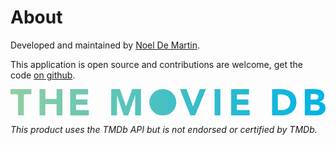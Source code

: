 # About

Developed and maintained by [Noel De Martin](https://noeldemartin.com).

This application is open source and contributions are welcome, get the code [on github](https://github.com/noeldemartin/media-kraken).

<a href="https://www.themoviedb.org" target="_blank" class="my-2 self-start">
    <svg class="h-5 w-auto" xmlns="http://www.w3.org/2000/svg" viewBox="0 0 423.04 35.4"><defs><linearGradient id="a" y1="17.7" x2="423.04" y2="17.7" gradientUnits="userSpaceOnUse"><stop offset="0" stop-color="#90cea1"/><stop offset=".56" stop-color="#3cbec9"/><stop offset="1" stop-color="#00b3e5"/></linearGradient></defs><g data-name="Layer 2"><path d="M227.5 0h8.9l8.75 23.2h.1l8.9-23.2h8.35l-14.6 35.4h-6.25zm46.6 0h7.8v35.4h-7.8zm22.2 0h24.05v7.2H304.1v6.6h15.35V21H304.1v7.2h17.15v7.2H296.3zm55 0H363a33.54 33.54 0 018.07 1 18.55 18.55 0 016.68 3 15.1 15.1 0 014.52 5.53A18.5 18.5 0 01384 17.8a16.91 16.91 0 01-1.63 7.58 16.37 16.37 0 01-4.37 5.5 19.52 19.52 0 01-6.35 3.37A24.59 24.59 0 01364 35.4h-12.71zm7.81 28.2h4a21.57 21.57 0 005-.55 10.87 10.87 0 004-1.83 8.69 8.69 0 002.67-3.34 11.92 11.92 0 001-5.08 9.87 9.87 0 00-1-4.52 9 9 0 00-2.62-3.18 11.68 11.68 0 00-3.88-1.88 17.43 17.43 0 00-4.67-.62h-4.6zM395.24 0h13.2a34.42 34.42 0 014.63.32 12.9 12.9 0 014.17 1.3 7.88 7.88 0 013 2.73A8.34 8.34 0 01421.39 9a7.42 7.42 0 01-1.67 5 9.28 9.28 0 01-4.43 2.82v.1a10 10 0 013.18 1 8.38 8.38 0 012.45 1.85 7.79 7.79 0 011.57 2.62 9.16 9.16 0 01.55 3.2 8.52 8.52 0 01-1.2 4.68 9.42 9.42 0 01-3.1 3 13.38 13.38 0 01-4.27 1.65 23.11 23.11 0 01-4.73.5h-14.5zM403 14.15h5.65a8.16 8.16 0 001.78-.2 4.78 4.78 0 001.57-.65 3.34 3.34 0 001.13-1.2 3.63 3.63 0 00.42-1.8 3.22 3.22 0 00-.47-1.82 3.33 3.33 0 00-1.23-1.13 5.77 5.77 0 00-1.7-.58 10.79 10.79 0 00-1.85-.17H403zm0 14.65h7a8.91 8.91 0 001.83-.2 4.78 4.78 0 001.67-.7 4 4 0 001.23-1.3 3.71 3.71 0 00.47-2 3.13 3.13 0 00-.62-2 4 4 0 00-1.58-1.15 7.83 7.83 0 00-2-.55 15.12 15.12 0 00-2.05-.15H403zm-199 6.53h1a17.66 17.66 0 0017.66-17.66A17.67 17.67 0 00205 0h-.91a17.67 17.67 0 00-17.69 17.67 17.66 17.66 0 0017.66 17.66zM10.1 6.9H0V0h28v6.9H17.9v28.5h-7.8zM39 0h7.8v13.2h15.1V0h7.8v35.4h-7.8V20.1H46.75v15.3H39zm41.2 0h24v7.2H88v6.6h15.35V21H88v7.2h17.15v7.2h-25zm55 0H147l8.15 23.1h.1l8.2-23.1h11.75v35.4h-7.8V8.25h-.1L158 35.4h-5.95l-9-27.15H143V35.4h-7.8z" fill="url(#a)" data-name="Layer 1"/></g></svg>
</a>

*This product uses the TMDb API but is not endorsed or certified by TMDb.*
